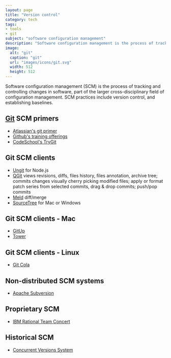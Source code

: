 ```yaml
---
layout: page
title: "Version control"
category: tech
tags:
- tools
- git
subject: "software configuration management"
description: "Software configuration management is the process of tracking and controlling changes in software."
image:
  alt: "git"
  caption: "git"
  url: "images/icons/git.svg"
  width: 512
  height: 512
---
```


Software configuration management (SCM) is the process of tracking
and controlling changes in software,
part of the larger cross-disciplinary field of configuration management.
SCM practices include version control, and establishing baselines.

[Git](https://www.git-scm.com/) SCM primers
-------------------------------------------
* [Atlassian's git primer](https://www.atlassian.com/git/)
* [Github's training offerings](https://training.github.com/classes/essentials/)
* [CodeSchool's TryGit](https://try.github.io/levels/1/challenges/1)

Git SCM clients
---------------
* [Ungit](https://codio.com/docs/ide/tutorials/ungit/) for Node.js
* [QGit](https://sourceforge.net/projects/qgit/) views revisions, diffs, files history, files annotation, archive tree; commits changes visually cherry picking modified files; apply or format patch series from selected commits, drag & drop commits; push/pop commits
* [Meld](https://kaiw.github.io/) diff/merge
* [SourceTree](https://www.sourcetreeapp.com/) for Mac or Windows

Git SCM clients - Mac
---------------------
* [GitUp](http://gitup.co/)
* [Tower](https://www.git-tower.com/)

Git SCM clients - Linux
-----------------------
* [Git Cola](https://git-cola.github.io/)

Non-distributed SCM systems
---------------------------
* [Apache Subversion](https://subversion.apache.org/)

Proprietary SCM
---------------
* [IBM Rational Team Concert](https://jazz.net/products/rational-team-concert/)

Historical SCM
--------------
* [Concurrent Versions System](http://www.nongnu.org/cvs/)
